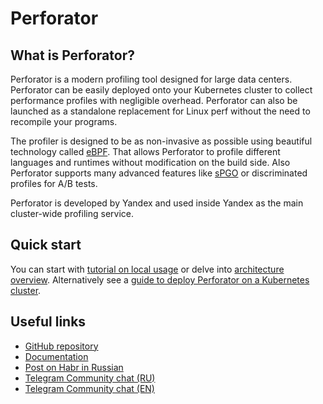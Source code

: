 # Perforator

## What is Perforator?

Perforator is a modern profiling tool designed for large data centers. Perforator can be easily deployed onto your Kubernetes cluster to collect performance profiles with negligible overhead. Perforator can also be launched as a standalone replacement for Linux perf without the need to recompile your programs.

The profiler is designed to be as non-invasive as possible using beautiful technology called [eBPF](https://ebpf.io). That allows Perforator to profile different languages and runtimes without modification on the build side. Also Perforator supports many advanced features like [sPGO](./guides/autofdo.md) or discriminated profiles for A/B tests.

Perforator is developed by Yandex and used inside Yandex as the main cluster-wide profiling service.

## Quick start
You can start with [tutorial on local usage](./tutorials/native-profiling.md) or delve into [architecture overview](./explanation/architecture/overview.md). Alternatively see a [guide to deploy Perforator on a Kubernetes cluster](guides/helm-chart.md).

## Useful links
- [GitHub repository](https://github.com/yandex/perforator)
- [Documentation](https://perforator.tech/docs)
- [Post on Habr in Russian](https://habr.com/ru/companies/yandex/articles/875070/)
- [Telegram Community chat (RU)](https://t.me/perforator_ru)
- [Telegram Community chat (EN)](https://t.me/perforator_en)
